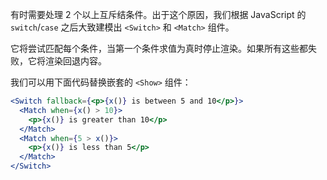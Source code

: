有时需要处理 2 个以上互斥结条件。出于这个原因，我们根据 JavaScript 的 `switch`/`case` 之后大致建模出 `<Switch>` 和 `<Match>` 组件。

它将尝试匹配每个条件，当第一个条件求值为真时停止渲染。如果所有这些都失败，它将渲染回退内容。

我们可以用下面代码替换嵌套的 `<Show>` 组件：

```jsx
<Switch fallback={<p>{x()} is between 5 and 10</p>}>
  <Match when={x() > 10}>
    <p>{x()} is greater than 10</p>
  </Match>
  <Match when={5 > x()}>
    <p>{x()} is less than 5</p>
  </Match>
</Switch>
```
